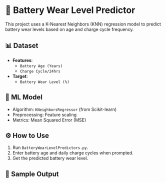 # 🔋 Battery Wear Level Predictor

This project uses a K-Nearest Neighbors (KNN) regression model to predict battery wear levels based on age and charge cycle frequency.

## 📊 Dataset
- **Features**:
  - `Battery Age (Years)`
  - `Charge Cycle/24hrs`
- **Target**:
  - `Battery Wear Level (%)`

## 🧠 ML Model
- Algorithm: `KNeighborsRegressor` (from Scikit-learn)
- Preprocessing: Feature scaling
- Metrics: Mean Squared Error (MSE)

## ⚙️ How to Use
1. Run `BatteryWearLevelPredictors.py`.
2. Enter battery age and daily charge cycles when prompted.
3. Get the predicted battery wear level.

## 🧪 Sample Output

